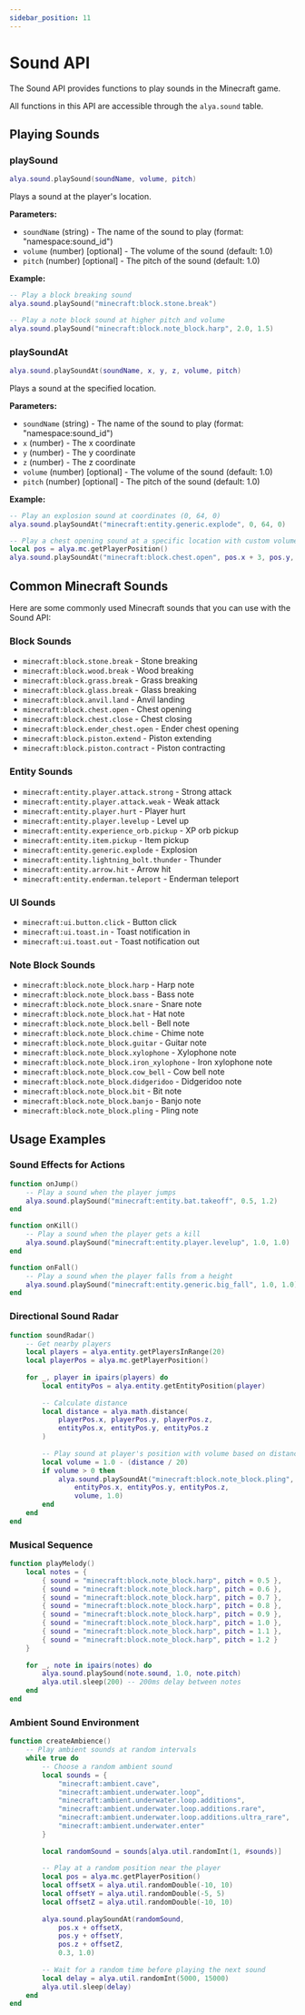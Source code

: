 ```yaml
---
sidebar_position: 11
---
```


# Sound API

The Sound API provides functions to play sounds in the Minecraft game.

All functions in this API are accessible through the `alya.sound` table.

## Playing Sounds

### playSound

```lua
alya.sound.playSound(soundName, volume, pitch)
```

Plays a sound at the player's location.

**Parameters:**
- `soundName` (string) - The name of the sound to play (format: "namespace:sound_id")
- `volume` (number) [optional] - The volume of the sound (default: 1.0)
- `pitch` (number) [optional] - The pitch of the sound (default: 1.0)

**Example:**
```lua
-- Play a block breaking sound
alya.sound.playSound("minecraft:block.stone.break")

-- Play a note block sound at higher pitch and volume
alya.sound.playSound("minecraft:block.note_block.harp", 2.0, 1.5)
```

### playSoundAt

```lua
alya.sound.playSoundAt(soundName, x, y, z, volume, pitch)
```

Plays a sound at the specified location.

**Parameters:**
- `soundName` (string) - The name of the sound to play (format: "namespace:sound_id")
- `x` (number) - The x coordinate
- `y` (number) - The y coordinate
- `z` (number) - The z coordinate
- `volume` (number) [optional] - The volume of the sound (default: 1.0)
- `pitch` (number) [optional] - The pitch of the sound (default: 1.0)

**Example:**
```lua
-- Play an explosion sound at coordinates (0, 64, 0)
alya.sound.playSoundAt("minecraft:entity.generic.explode", 0, 64, 0)

-- Play a chest opening sound at a specific location with custom volume and pitch
local pos = alya.mc.getPlayerPosition()
alya.sound.playSoundAt("minecraft:block.chest.open", pos.x + 3, pos.y, pos.z, 0.5, 0.8)
```

## Common Minecraft Sounds

Here are some commonly used Minecraft sounds that you can use with the Sound API:

### Block Sounds
- `minecraft:block.stone.break` - Stone breaking
- `minecraft:block.wood.break` - Wood breaking
- `minecraft:block.grass.break` - Grass breaking
- `minecraft:block.glass.break` - Glass breaking
- `minecraft:block.anvil.land` - Anvil landing
- `minecraft:block.chest.open` - Chest opening
- `minecraft:block.chest.close` - Chest closing
- `minecraft:block.ender_chest.open` - Ender chest opening
- `minecraft:block.piston.extend` - Piston extending
- `minecraft:block.piston.contract` - Piston contracting

### Entity Sounds
- `minecraft:entity.player.attack.strong` - Strong attack
- `minecraft:entity.player.attack.weak` - Weak attack
- `minecraft:entity.player.hurt` - Player hurt
- `minecraft:entity.player.levelup` - Level up
- `minecraft:entity.experience_orb.pickup` - XP orb pickup
- `minecraft:entity.item.pickup` - Item pickup
- `minecraft:entity.generic.explode` - Explosion
- `minecraft:entity.lightning_bolt.thunder` - Thunder
- `minecraft:entity.arrow.hit` - Arrow hit
- `minecraft:entity.enderman.teleport` - Enderman teleport

### UI Sounds
- `minecraft:ui.button.click` - Button click
- `minecraft:ui.toast.in` - Toast notification in
- `minecraft:ui.toast.out` - Toast notification out

### Note Block Sounds
- `minecraft:block.note_block.harp` - Harp note
- `minecraft:block.note_block.bass` - Bass note
- `minecraft:block.note_block.snare` - Snare note
- `minecraft:block.note_block.hat` - Hat note
- `minecraft:block.note_block.bell` - Bell note
- `minecraft:block.note_block.chime` - Chime note
- `minecraft:block.note_block.guitar` - Guitar note
- `minecraft:block.note_block.xylophone` - Xylophone note
- `minecraft:block.note_block.iron_xylophone` - Iron xylophone note
- `minecraft:block.note_block.cow_bell` - Cow bell note
- `minecraft:block.note_block.didgeridoo` - Didgeridoo note
- `minecraft:block.note_block.bit` - Bit note
- `minecraft:block.note_block.banjo` - Banjo note
- `minecraft:block.note_block.pling` - Pling note

## Usage Examples

### Sound Effects for Actions

```lua
function onJump()
    -- Play a sound when the player jumps
    alya.sound.playSound("minecraft:entity.bat.takeoff", 0.5, 1.2)
end

function onKill()
    -- Play a sound when the player gets a kill
    alya.sound.playSound("minecraft:entity.player.levelup", 1.0, 1.0)
end

function onFall()
    -- Play a sound when the player falls from a height
    alya.sound.playSound("minecraft:entity.generic.big_fall", 1.0, 1.0)
end
```

### Directional Sound Radar

```lua
function soundRadar()
    -- Get nearby players
    local players = alya.entity.getPlayersInRange(20)
    local playerPos = alya.mc.getPlayerPosition()
    
    for _, player in ipairs(players) do
        local entityPos = alya.entity.getEntityPosition(player)
        
        -- Calculate distance
        local distance = alya.math.distance(
            playerPos.x, playerPos.y, playerPos.z,
            entityPos.x, entityPos.y, entityPos.z
        )
        
        -- Play sound at player's position with volume based on distance
        local volume = 1.0 - (distance / 20)
        if volume > 0 then
            alya.sound.playSoundAt("minecraft:block.note_block.pling", 
                entityPos.x, entityPos.y, entityPos.z, 
                volume, 1.0)
        end
    end
end
```

### Musical Sequence

```lua
function playMelody()
    local notes = {
        { sound = "minecraft:block.note_block.harp", pitch = 0.5 },
        { sound = "minecraft:block.note_block.harp", pitch = 0.6 },
        { sound = "minecraft:block.note_block.harp", pitch = 0.7 },
        { sound = "minecraft:block.note_block.harp", pitch = 0.8 },
        { sound = "minecraft:block.note_block.harp", pitch = 0.9 },
        { sound = "minecraft:block.note_block.harp", pitch = 1.0 },
        { sound = "minecraft:block.note_block.harp", pitch = 1.1 },
        { sound = "minecraft:block.note_block.harp", pitch = 1.2 }
    }
    
    for _, note in ipairs(notes) do
        alya.sound.playSound(note.sound, 1.0, note.pitch)
        alya.util.sleep(200) -- 200ms delay between notes
    end
end
```

### Ambient Sound Environment

```lua
function createAmbience()
    -- Play ambient sounds at random intervals
    while true do
        -- Choose a random ambient sound
        local sounds = {
            "minecraft:ambient.cave",
            "minecraft:ambient.underwater.loop",
            "minecraft:ambient.underwater.loop.additions",
            "minecraft:ambient.underwater.loop.additions.rare",
            "minecraft:ambient.underwater.loop.additions.ultra_rare",
            "minecraft:ambient.underwater.enter"
        }
        
        local randomSound = sounds[alya.util.randomInt(1, #sounds)]
        
        -- Play at a random position near the player
        local pos = alya.mc.getPlayerPosition()
        local offsetX = alya.util.randomDouble(-10, 10)
        local offsetY = alya.util.randomDouble(-5, 5)
        local offsetZ = alya.util.randomDouble(-10, 10)
        
        alya.sound.playSoundAt(randomSound, 
            pos.x + offsetX, 
            pos.y + offsetY, 
            pos.z + offsetZ, 
            0.3, 1.0)
        
        -- Wait for a random time before playing the next sound
        local delay = alya.util.randomInt(5000, 15000)
        alya.util.sleep(delay)
    end
end
```